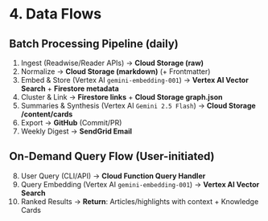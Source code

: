 # 4. Data Flows

## Batch Processing Pipeline (daily)
1) Ingest (Readwise/Reader APIs) → **Cloud Storage (raw)**
2) Normalize → **Cloud Storage (markdown)** (+ Frontmatter)
3) Embed & Store (Vertex AI `gemini-embedding-001`) → **Vertex AI Vector Search** + **Firestore metadata**
4) Cluster & Link → **Firestore links** + **Cloud Storage graph.json**
5) Summaries & Synthesis (Vertex AI `Gemini 2.5 Flash`) → **Cloud Storage /content/cards**
6) Export → **GitHub** (Commit/PR)
7) Weekly Digest → **SendGrid Email**

## On-Demand Query Flow (User-initiated)
8) User Query (CLI/API) → **Cloud Function Query Handler**
9) Query Embedding (Vertex AI `gemini-embedding-001`) → **Vertex AI Vector Search**
10) Ranked Results → **Return**: Articles/highlights with context + Knowledge Cards

